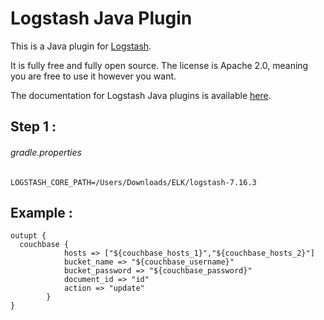 # Logstash Java Plugin

This is a Java plugin for [Logstash](https://github.com/elastic/logstash).

It is fully free and fully open source. The license is Apache 2.0, meaning you are free to use it however you want.

The documentation for Logstash Java plugins is available [here](https://www.elastic.co/guide/en/logstash/6.7/contributing-java-plugin.html).

## Step 1 : 
###### gradle.properties
```
LOGSTASH_CORE_PATH=/Users/Downloads/ELK/logstash-7.16.3
```

## Example : 
```
outupt { 
  couchbase {
            hosts => ["${couchbase_hosts_1}","${couchbase_hosts_2}"]
            bucket_name => "${couchbase_username}"
            bucket_password => "${couchbase_password}"
            document_id => "id"
            action => "update"
	    }
}
```
